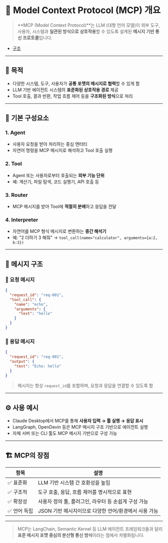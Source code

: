 # 🧠 Model Context Protocol (MCP) 개요

> \*\*MCP (Model Context Protocol)\*\*는 LLM (대형 언어 모델)이 외부 도구, 사용자, 시스템과 **일관된 방식으로 상호작용**할 수 있도록 설계된 **메시지 기반 통신 프로토콜**입니다.

- [구조](./notes/MCP_Architecture.md)
---

## 📌 목적

* 다양한 시스템, 도구, 사용자가 **공통 포맷의 메시지로 협력**할 수 있게 함
* LLM 기반 에이전트 시스템의 **표준화된 상호작용 경로** 제공
* Tool 호출, 결과 반환, 작업 흐름 제어 등을 **구조화된 방식**으로 처리

---

## 🧩 기본 구성요소

### 1. **Agent**

* 사용자 요청을 받아 처리하는 중심 엔터티
* 자연어 명령을 MCP 메시지로 해석하고 Tool 호출 실행

### 2. **Tool**

* Agent 또는 사용자로부터 호출되는 **외부 기능 단위**
* 예: 계산기, 파일 탐색, 코드 실행기, API 호출 등

### 3. **Router**

* MCP 메시지를 받아 Tool에 **적절히 분배**하고 응답을 전달

### 4. **Interpreter**

* 자연어를 MCP 형식 메시지로 변환하는 **중간 해석기**
* 예: "2 더하기 3 해줘" → `tool_call(name="calculator", arguments={a:2, b:3})`

---

## 📨 메시지 구조

### 🔹 요청 메시지

```json
{
  "request_id": "req-001",
  "tool_call": {
    "name": "echo",
    "arguments": {
      "text": "hello"
    }
  }
}
```

### 🔹 응답 메시지

```json
{
  "request_id": "req-001",
  "output": {
    "text": "Echo: hello"
  }
}
```

> 메시지는 항상 `request_id`를 포함하며, 요청과 응답을 연결할 수 있도록 함

---

## ⚙️ 사용 예시

* Claude Desktop에서 MCP를 통해 **사용자 입력 → 툴 실행 → 응답 표시**
* LangGraph, OpenDevin 등은 MCP 메시지 구조 기반으로 에이전트 실행
* 자체 서버 또는 CLI 툴도 MCP 메시지 기반으로 구성 가능

---

## 🏗️ MCP의 장점

| 항목      | 설명                               |
| ------- | -------------------------------- |
| ✅ 표준화   | LLM 기반 시스템 간 호환성을 높임             |
| ✅ 구조적   | 도구 호출, 응답, 흐름 제어를 명시적으로 표현       |
| ✅ 확장성   | 사용자 정의 툴, 플러그인, 라우터 등 손쉽게 구성 가능  |
| ✅ 언어 독립 | JSON 기반 메시지이므로 다양한 언어/환경에서 사용 가능 |
---

> MCP는 LangChain, Semantic Kernel 등 LLM 에이전트 프레임워크들과 달리 **표준 메시지 포맷 중심의 분산형 통신 방식**이라는 점에서 차별화됩니다.
